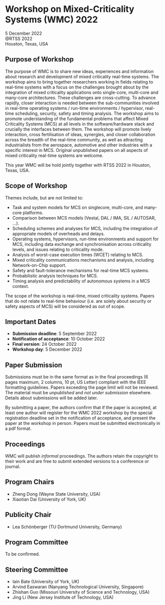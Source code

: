 # Workshop on Mixed-Criticality Systems (WMC) 2022

5 December 2022 <br>
@RTSS 2022 <br>
Houston, Texas, USA <br>

## Purpose of Workshop

The purpose of WMC is to share new ideas, experiences and information about research and development of mixed criticality real-time systems. The workshop aims to bring together researchers working in fields relating to real-time systems with a focus on the challenges brought about by the integration of mixed criticality applications onto single-core, multi-core and many-core architectures. These challenges are cross-cutting. To advance rapidly, closer interaction is needed between the sub-communities involved in real-time operating systems / run-time environments / hypervisor, real-time scheduling, security, safety and timing analysis. The workshop aims to promote understanding of the fundamental problems that affect Mixed Criticality Systems (MCS) at all levels in the software/hardware stack and crucially the interfaces between them. The workshop will promote lively interaction, cross fertilisation of ideas, synergies, and closer collaboration across the breadth of the real-time community, as well as attracting industrialists from the aerospace, automotive and other industries with a specific interest in MCS. Original unpublished papers on all aspects of mixed criticality real-time systems are welcome. 

This year WMC will be hold jointly together with RTSS 2022 in Houston, Texas, USA.

## Scope of Workshop

Themes include, but are not limited to:

- Task and system models for MCS on singlecore, multi-core, and many-core platforms.
- Comparison between MCS models (Vestal, DAL / IMA, SIL / AUTOSAR, …).
- Scheduling schemes and analyses for MCS, including the integration of appropriate models of overheads and delays.
- Operating systems, hypervisors, run-time environments and support for MCS, including data exchange and synchronisation across criticality levels, and issues relating to criticality mode.
- Analysis of worst-case execution times (WCET) relating to MCS.
- Mixed criticality communications mechanisms and analysis, including Network-on-Chip support.
- Safety and fault-tolerance mechanisms for real-time MCS systems.
- Probabilistic analysis techniques for MCS.
- Timing analysis and predictability of autonomous systems in a MCS context.

The scope of the workshop is real-time, mixed criticality systems. Papers that do not relate to real-time behaviour (i.e. are solely about security or safety aspects of MCS) will be considered as out of scope.

## Important Dates

- **Submission deadline**: 5 September 2022
- **Notification of acceptance**: 10 October 2022
- **Final version**: 24 October 2022
- **Workshop day**: 5 December 2022

## Paper Submission

Submissions must be in the same format as in the final proceedings (6 pages maximum, 2 columns, 10 pt, US Letter) compliant with the IEEE formatting guidelines. Papers exceeding the page limit will not be reviewed. The material must be *unpublished* and *not under submission* elsewhere. Details about submissions will be added later.

By submitting a paper, the authors confirm that if the paper is accepted, at least one author will register for the WMC 2022 workshop by the special registration deadline set in the notification of acceptance, and present the paper at the workshop in person. Papers must be submitted electronically in a pdf format. 

## Proceedings

WMC will publish *informal* proceedings. The authors retain the copyright to their work and are free to submit extended versions to a conference or journal.

## Program Chairs

- Zheng Dong (Wayne State University, USA)
- Xiaotian Dai (University of York, UK)

## Publicity Chair

- Lea Schönberger (TU Dortmund University, Germany)

## Program Committee

To be confirmed.

## Steering Committee

- Iain Bate (University of York, UK)
- Arvind Easwaran (Nanyang Technological University, Singapore)
- Zhishan Guo (Missouri University of Science and Technology, USA)
- Jing Li (New Jersey Institute of Technology, USA)
